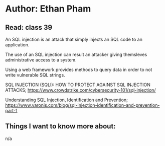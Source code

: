 # Author: Ethan Pham
## Read: class 39

An SQL injection is an attack that simply injects an SQL code to an application.

The use of an SQL injection can result an attacker giving themsleves administrative access to a system. 

Using a web framework provides methods to query data in order to not write vulnerable SQL strings. 


SQL INJECTION (SQLI): HOW TO PROTECT AGAINST SQL INJECTION ATTACKS; https://www.crowdstrike.com/cybersecurity-101/sql-injection/ 

Understanding SQL Injection, Identification and Prevention; https://www.varonis.com/blog/sql-injection-identification-and-prevention-part-1 


## Things I want to know more about:
n/a
